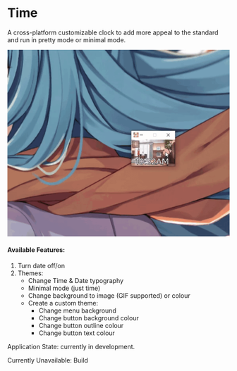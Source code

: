 # Time

A cross-platform customizable clock to add more appeal to the standard and run in pretty mode or minimal mode.

![example image](assets/app-8-7-22.gif)

#### Available Features:
1. Turn date off/on 
2. Themes:
   - Change Time & Date typography
   - Minimal mode (just time)
   - Change background to image (GIF supported) or colour
   - Create a custom theme:
     - Change menu background
     - Change button background colour
     - Change button outline colour
     - Change button text colour

Application State: currently in development.

Currently Unavailable: Build
